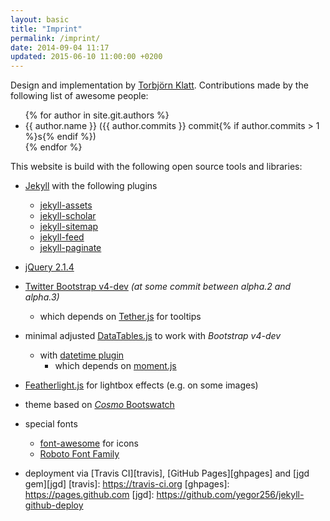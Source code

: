 ```yaml
---
layout: basic
title: "Imprint"
permalink: /imprint/
date: 2014-09-04 11:17
updated: 2015-06-10 11:00:00 +0200
---
```

Design and implementation by [Torbjörn Klatt](https://github.com/torbjoernk).
Contributions made by the following list of awesome people:
<ul>
{% for author in site.git.authors %}
  <li>{{ author.name }} ({{ author.commits }} commit{% if author.commits > 1 %}s{% endif %})</li>
{% endfor %}
</ul>
This website is build with the following open source tools and libraries:


* [Jekyll](https://jekyllrb.com/) with the following plugins
  - [jekyll-assets](https://github.com/jekyll/jekyll-assets)
  - [jekyll-scholar](https://github.com/inukshuk/jekyll-scholar)
  - [jekyll-sitemap](https://github.com/jekyll/jekyll-sitemap)
  - [jekyll-feed](https://github.com/jekyll/jekyll-feed)
  - [jekyll-paginate](https://github.com/jekyll/jekyll-paginate)


* [jQuery 2.1.4](http://jquery.com/)


* [Twitter Bootstrap v4-dev](https://v4-alpha.getbootstrap.com)
  _(at some commit between alpha.2 and alpha.3)_
  - which depends on [Tether.js](http://tether.io/docs/welcome/) for tooltips


* minimal adjusted [DataTables.js](https://datatables.net/) to work with _Bootstrap v4-dev_
  - with [datetime plugin](https://datatables.net/blog/2014-12-18)
    - which depends on [moment.js](http://momentjs.com/)


* [Featherlight.js](https://noelboss.github.io/featherlight/) for lightbox effects (e.g. on some images)


* theme based on [*Cosmo* Bootswatch](https://bootswatch.com/cosmo/)


* special fonts
  - [font-awesome](https://fortawesome.github.io/Font-Awesome/) for icons
  - [Roboto Font Family](https://github.com/google/roboto)


* deployment via [Travis CI][travis], [GitHub Pages][ghpages] and [jgd gem][jgd]
[travis]: https://travis-ci.org
[ghpages]: https://pages.github.com
[jgd]: https://github.com/yegor256/jekyll-github-deploy
